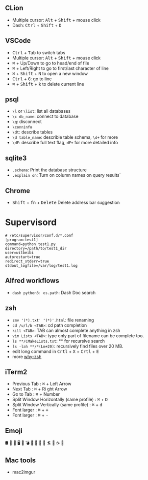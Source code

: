 ## CLion
+ Multiple cursor: <kbd>Alt</kbd> + <kbd>Shift</kbd> + mouse click
+ Dash: <kbd>Ctrl</kbd> + <kbd>Shift</kbd> + <kbd>D</kbd>

## VSCode
+ <kbd>Ctrl</kbd> + <kbd>Tab</kbd> to switch tabs
+ Multiple cursor: <kbd>Alt</kbd> + <kbd>Shift</kbd> + mouse click
+ <kbd>⌘</kbd> + Up/Down to go to head/end of file
+ <kbd>⌘</kbd> + Left/Right to go to first/last character of line
+ <kbd>⌘</kbd> + <kbd>Shift</kbd> + <kbd>N</kbd> to open a new window
+ <kbd>Ctrl</kbd> + <kbd>G</kbd>: go to line
+ <kbd>⌘</kbd> + <kbd>Shift</kbd> + <kbd>k</kbd> to delete current line

## psql
+ `\l` or `\list`: list all databases
+ `\c db_name`: connect to database
+ `\q`: disconnect
+ `\conninfo`
+ `\dt`: describe tables
+ `\d table_name`: describle table schema, `\d+` for more
+ `\dF`: describe full text flag, `dF+` for more detailed info


## sqlite3
+ `.schema`: Print the database structure
+ `.explain on`: Turn on column names on query results`

## Chrome
+ <kbd>Shift</kbd> + <kbd>fn</kbd> + <kbd>Delete</kbd> Delete address bar suggestion

# Supervisord
```
# /etc/supervisor/conf.d/*.conf
[program:test1]
command=python test1.py
directory=/path/to/test1_dir
user=wilbeibi
autorestart=true
redirect_stderr=true
stdout_logfile=/var/log/test1.log
```

## Alfred workflows
+ `dash python3: os.path`: Dash Doc search

## zsh
+ `zmv '(*).txt' '(*)'.html`: file renaming
+ `cd /u/l/b <TAB>`: cd path completion
+ `kill <TAB>`: TAB can almost complete anything in zsh
+ `vim Lists <TAB>`: type only part of filename can be complete too.
+ `ls **/CMakeLists.txt`: ** for recursive search
+ `ls -lah **/*(Lm+20)`: recursively find files over 20 MB.
+ edit long command in <kbd>Crtl</kbd> + <kbd>X</kbd> + <kbd>Crtl</kbd> + <kbd>E</kbd>
+ more [why-zsh](https://code.joejag.com/2014/why-zsh.html)


## iTerm2
+ Previous Tab : <kbd>⌘</kbd> + Left Arrow
+ Next Tab : <kbd>⌘</kbd> + Ri ght Arrow
+ Go to Tab : <kbd>⌘</kbd>  + Number
+ Split Window Horizontally (same profile) : <kbd>⌘</kbd>  + <kbd>D</kbd> 
+ Split Window Vertically (same profile) : <kbd>⌘</kbd>  + <kbd>d</kbd> 
+ Font larger : <kbd>⌘</kbd>  + <kbd>+</kbd> 
+ Font larger : <kbd>⌘</kbd> + <kbd>-</kbd> 
## Emoji
🛢️ 📰 💾 🖥️ 📱 💣 🚚 🚢 🗿 🚀 🏄 🔧 ☕️ 🦊

## Mac tools
+ mac2imgur

